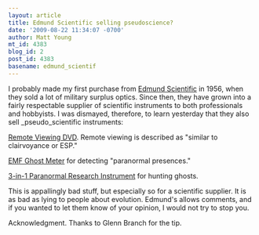 ```yaml
---
layout: article
title: Edmund Scientific selling pseudoscience?
date: '2009-08-22 11:34:07 -0700'
author: Matt Young
mt_id: 4383
blog_id: 2
post_id: 4383
basename: edmund_scientif
---
```

I probably made my first purchase from [Edmund Scientific](http://scientificsonline.com/default.asp) in 1956, when they sold a lot of military surplus optics. Since then, they have grown into a fairly respectable supplier of scientific instruments to both professionals and hobbyists. I was dismayed, therefore, to learn yesterday that they also sell _pseudo_scientific instruments:

[Remote Viewing DVD](http://scientificsonline.com/product.asp?pn=3151874&amp;cmss=H31518-74&amp;bhcd2=1250900090). Remote viewing is described as "similar to clairvoyance or ESP."

[EMF Ghost Meter](http://scientificsonline.com/product.asp_Q_pn_E_3151281) for detecting "paranormal presences."

[3-in-1 Paranormal Research Instrument](http://scientificsonline.com/product.asp?pn=3151280&amp;cmss=H31512-80) for hunting ghosts.

This is appallingly bad stuff, but especially so for a scientific supplier. It is as bad as lying to people about evolution.  Edmund's allows comments, and if you wanted to let them know of your opinion, I would not try to stop you.

Acknowledgment. Thanks to Glenn Branch for the tip.
